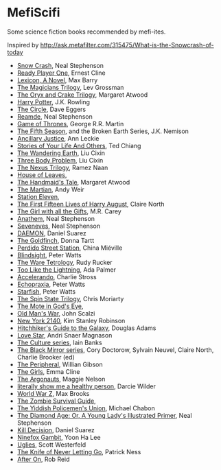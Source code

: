 # MefiScifi
Some science fiction books recommended by mefi-ites.

Inspired by http://ask.metafilter.com/315475/What-is-the-Snowcrash-of-today

- [Snow Crash](https://www.amazon.com/Snow-Crash-Neal-Stephenson/dp/0553380958/), Neal Stephenson
- [Ready Player One](https://www.amazon.com/Ready-Player-One-Ernest-Cline/dp/0307887448/), Ernest Cline
- [Lexicon, A Novel](https://www.amazon.com/Lexicon-Novel-Max-Barry/dp/0143125427/), Max Barry
- [The Magicians Trilogy](https://www.amazon.com/Magicians-Novel-Trilogy/dp/0452296293/), Lev Grossman
- [The Oryx and Crake Trilogy](https://www.amazon.com/Oryx-Crake-Margaret-Atwood/dp/0385721676), Margaret Atwood
- [Harry Potter](https://www.amazon.com/Harry-Potter-Paperback-Box-Books/dp/0545162076/), J.K. Rowling
- [The Circle](https://www.amazon.com/Circle-Dave-Eggers/dp/0345807294/), Dave Eggers
- [Reamde](https://www.amazon.com/Reamde-Novel-Neal-Stephenson/dp/0062191497/), Neal Stephenson
- [Game of Thrones](https://www.amazon.com/Thrones-Clash-Kings-Swords-Dragons/dp/0345535529/), George R.R. Martin
- [The Fifth Season](https://www.amazon.com/Fifth-Season-Broken-Earth/dp/0316229296/), and the Broken Earth Series, J.K. Nemison 
- [Ancillary Justice](https://www.amazon.com/Ancillary-Justice-Imperial-Radch-Leckie/dp/031624662X/), Ann Leckie
- [Stories of Your Life And Others](https://www.amazon.com/Stories-Your-Life-Others-Chiang/dp/1101972122/), Ted Chiang
- [The Wandering Earth](https://www.amazon.com/Wandering-Earth-Classic-Science-Collection-ebook/dp/B00CXUKNA2/), Liu Cixin
- [Three Body Problem](https://www.amazon.com/Three-Body-Problem-Cixin-Liu/dp/0765382032/), Liu Cixin
- [The Nexus Trilogy](https://www.amazon.com/Nexus-Trilogy-2-Book/dp/B071R785NP/), Ramez Naan
- [House of Leaves](), 
- [The Handmaid's Tale](https://www.amazon.com/Handmaids-Tale-Margaret-Atwood-ebook/dp/B003JFJHTS/), Margaret Atwood
- [The Martian](https://www.amazon.com/Martian-Novel-Andy-Weir-ebook/dp/B00EMXBDMA/), Andy Weir
- [Station Eleven](https://www.amazon.com/Station-Eleven-Emily-John-Mandel-ebook/dp/B00J1IQUYM/),
- [The First Fifteen Lives of Harry August](https://www.amazon.com/First-Fifteen-Lives-Harry-August-ebook/dp/B00ECE9OD4/), Claire North
- [The Girl with all the Gifts](https://www.amazon.com/Girl-All-Gifts-M-Carey-ebook/dp/B00CO7FLFG/), M.R. Carey
- [Anathem](https://www.amazon.com/Anathem-Neal-Stephenson-ebook/dp/B0015DPXKI/), Neal Stephenson
- [Seveneves](https://www.amazon.com/Seveneves-Neal-Stephenson/dp/0062334514/), Neal Stephenson
- [DAEMON](https://www.amazon.com/DAEMON-Daniel-Suarez/dp/0451228731/), Daniel Suarez
- [The Goldfinch](https://www.amazon.com/Goldfinch-Novel-Pulitzer-Prize-Fiction/dp/0316055441/), Donna Tartt
- [Perdido Street Station](), China Miéville
- [Blindsight](), Peter Watts
- [The Ware Tetrology](), Rudy Rucker
- [Too Like the Lightning](), Ada Palmer
- [Accelerando](), Charlie Stross
- [Echopraxia](), Peter Watts
- [Starfish](), Peter Watts
- [The Spin State Trilogy](), Chris Moriarty
- [The Mote in God's Eye](), 
- [Old Man's War](), John Scalzi
- [New York 2140](https://www.amazon.com/New-York-2140-Stanley-Robinson/dp/031626234X/), Kim Stanley Robinson
- [Hitchhiker's Guide to the Galaxy](), Douglas Adams
- [Love Star](), Andri Snaer Magnason
- [The Culture series](), Iain Banks
- [The Black Mirror series](https://www.amazon.com/Black-Mirror-Literary-Season/dp/0399180001/),  Cory Doctorow, Sylvain Neuvel, Claire North, Charlie Brooker (ed)
- [The Peripheral](), Willian Gibson
- [The Girls](), Emma Cline
- [The Argonauts](), Maggie Nelson
- [literally show me a healthy person](), Darcie Wilder
- [World War Z](), Max Brooks
- [The Zombie Survival Guide](), 
- [The Yiddish Policemen's Union](), Michael Chabon
- [The Diamond Age: Or, A Young Lady's Illustrated Primer](), Neal Stephenson
- [Kill Decision](), Daniel Suarez
- [Ninefox Gambit](), Yoon Ha Lee
- [Uglies](https://www.amazon.com/Uglies-Scott-Westerfeld/dp/1442419814/), Scott Westerfeld
- [The Knife of Never Letting Go](https://www.amazon.com/Knife-Never-Letting-Reissue-bonus/dp/0763676187/), Patrick Ness
- [After On](https://www.amazon.com/After-Silicon-Valley-Rob-Reid/dp/1524798053/), Rob Reid
